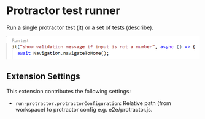 # Protractor test runner

Run a single protractor test (it) or a set of tests (describe).

![Run test](.\images\runTest.PNG)

## Extension Settings

This extension contributes the following settings:

* `run-protractor.protractorConfiguration`: Relative path (from workspace) to protractor config e.g. e2e/protractor.js.
